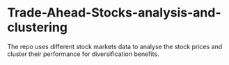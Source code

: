 # Trade-Ahead-Stocks-analysis-and-clustering
The repo uses different stock markets data to analyse the stock prices and cluster their performance for diversification benefits.
